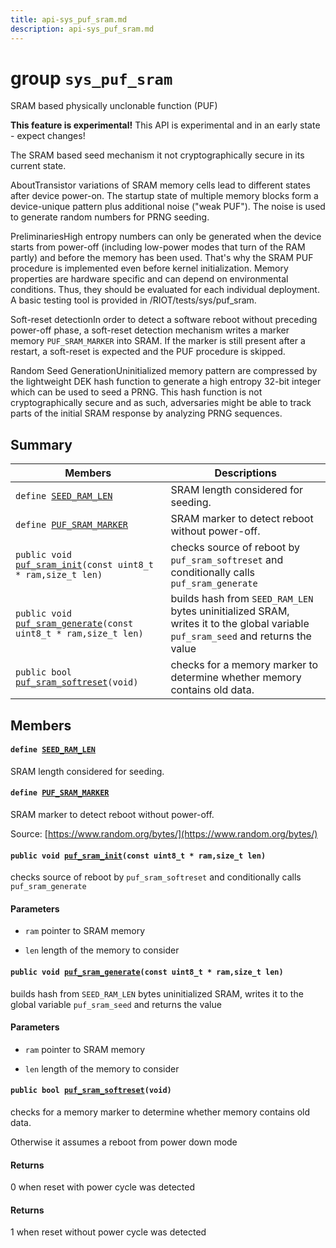 ```yaml
---
title: api-sys_puf_sram.md
description: api-sys_puf_sram.md
---
```

# group `sys_puf_sram` 

SRAM based physically unclonable function (PUF)

**This feature is experimental!**
 This API is experimental and in an early state - expect changes! 

The SRAM based seed mechanism it not cryptographically secure in its current state.

AboutTransistor variations of SRAM memory cells lead to different states after device power-on. The startup state of multiple memory blocks form a device-unique pattern plus additional noise ("weak PUF"). The noise is used to generate random numbers for PRNG seeding.

PreliminariesHigh entropy numbers can only be generated when the device starts from power-off (including low-power modes that turn of the RAM partly) and before the memory has been used. That's why the SRAM PUF procedure is implemented even before kernel initialization. Memory properties are hardware specific and can depend on environmental conditions. Thus, they should be evaluated for each individual deployment. A basic testing tool is provided in /RIOT/tests/sys/puf_sram.

Soft-reset detectionIn order to detect a software reboot without preceding power-off phase, a soft-reset detection mechanism writes a marker memory `PUF_SRAM_MARKER` into SRAM. If the marker is still present after a restart, a soft-reset is expected and the PUF procedure is skipped.

Random Seed GenerationUninitialized memory pattern are compressed by the lightweight DEK hash function to generate a high entropy 32-bit integer which can be used to seed a PRNG. This hash function is not cryptographically secure and as such, adversaries might be able to track parts of the initial SRAM response by analyzing PRNG sequences.

## Summary

 Members                        | Descriptions                                
--------------------------------|---------------------------------------------
`define `[`SEED_RAM_LEN`](#group__sys__puf__sram_1gafb5e933abd06c58d08f3ea0b87c57598)            | SRAM length considered for seeding.
`define `[`PUF_SRAM_MARKER`](#group__sys__puf__sram_1gab4abc08dea00c9816d023b6859286b6f)            | SRAM marker to detect reboot without power-off.
`public void `[`puf_sram_init`](#group__sys__puf__sram_1ga6b27ce5b23b67f52806c9197ef397306)`(const uint8_t * ram,size_t len)`            | checks source of reboot by `puf_sram_softreset` and conditionally calls `puf_sram_generate`
`public void `[`puf_sram_generate`](#group__sys__puf__sram_1ga760b51e9e3830d2f79ab2db24f8bb7f2)`(const uint8_t * ram,size_t len)`            | builds hash from `SEED_RAM_LEN` bytes uninitialized SRAM, writes it to the global variable `puf_sram_seed` and returns the value
`public bool `[`puf_sram_softreset`](#group__sys__puf__sram_1ga8184b5edf6d211e2124d8d1e2e0aafde)`(void)`            | checks for a memory marker to determine whether memory contains old data.

## Members

#### `define `[`SEED_RAM_LEN`](#group__sys__puf__sram_1gafb5e933abd06c58d08f3ea0b87c57598) 

SRAM length considered for seeding.

#### `define `[`PUF_SRAM_MARKER`](#group__sys__puf__sram_1gab4abc08dea00c9816d023b6859286b6f) 

SRAM marker to detect reboot without power-off.

Source: [https://www.random.org/bytes/](https://www.random.org/bytes/)

#### `public void `[`puf_sram_init`](#group__sys__puf__sram_1ga6b27ce5b23b67f52806c9197ef397306)`(const uint8_t * ram,size_t len)` 

checks source of reboot by `puf_sram_softreset` and conditionally calls `puf_sram_generate`

#### Parameters
* `ram` pointer to SRAM memory 

* `len` length of the memory to consider

#### `public void `[`puf_sram_generate`](#group__sys__puf__sram_1ga760b51e9e3830d2f79ab2db24f8bb7f2)`(const uint8_t * ram,size_t len)` 

builds hash from `SEED_RAM_LEN` bytes uninitialized SRAM, writes it to the global variable `puf_sram_seed` and returns the value

#### Parameters
* `ram` pointer to SRAM memory 

* `len` length of the memory to consider

#### `public bool `[`puf_sram_softreset`](#group__sys__puf__sram_1ga8184b5edf6d211e2124d8d1e2e0aafde)`(void)` 

checks for a memory marker to determine whether memory contains old data.

Otherwise it assumes a reboot from power down mode

#### Returns
0 when reset with power cycle was detected 

#### Returns
1 when reset without power cycle was detected

